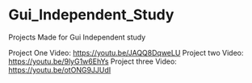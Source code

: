 # Gui_Independent_Study
Projects Made for Gui Independent study


Project One Video:
https://youtu.be/JAQQ8DqweLU
Project two Video:
https://youtu.be/9lyG1w6EhYs
Project three Video:
https://youtu.be/otONG9JJUdI
